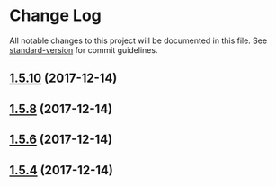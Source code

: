 # Change Log

All notable changes to this project will be documented in this file. See [standard-version](https://github.com/conventional-changelog/standard-version) for commit guidelines.

<a name="1.5.10"></a>
## [1.5.10](https://github.com/MrFrankel/ngx-popper/compare/v1.5.8...v1.5.10) (2017-12-14)



<a name="1.5.8"></a>
## [1.5.8](https://github.com/MrFrankel/ngx-popper/compare/v1.5.6...v1.5.8) (2017-12-14)



<a name="1.5.6"></a>
## [1.5.6](https://github.com/MrFrankel/ngx-popper/compare/v1.5.4...v1.5.6) (2017-12-14)



<a name="1.5.4"></a>
## [1.5.4](https://github.com/MrFrankel/ngx-popper/compare/1.4.0...1.5.4) (2017-12-14)
